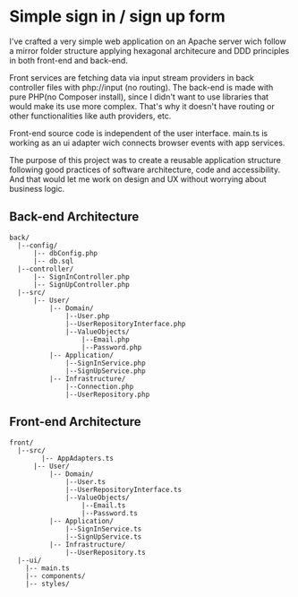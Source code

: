 # Simple sign in / sign up form
I've crafted a very simple web application on an Apache server wich follow a mirror folder structure applying hexagonal architecure and DDD principles in both front-end and back-end.

Front services are fetching data via input stream providers in back controller files with php://input (no routing). The back-end is made with pure PHP(no Composer install), since I didn't want to use libraries that would make its use more complex. That's why it doesn't have routing or other functionalities like auth providers, etc.

Front-end source code is independent of the user interface. main.ts is working as an ui adapter wich connects browser events with app services. 

The purpose of this project was to create a reusable application structure following good practices of software architecture, code and accessibility. And that would let me work on design and UX without worrying about business logic.


## Back-end Architecture
```
back/
  |--config/
      |-- dbConfig.php
      |-- db.sql
  |--controller/
      |-- SignInController.php
      |-- SignUpController.php
  |--src/
      |-- User/
          |-- Domain/
              |--User.php
              |--UserRepositoryInterface.php
              |--ValueObjects/
                  |--Email.php
                  |--Password.php
          |-- Application/
              |--SignInService.php
              |--SignUpService.php
          |-- Infrastructure/
              |--Connection.php
              |--UserRepository.php
```

## Front-end Architecture
```
front/
  |--src/
    	|-- AppAdapters.ts
      |-- User/
          |-- Domain/
              |--User.ts
              |--UserRepositoryInterface.ts
              |--ValueObjects/
                  |--Email.ts
                  |--Password.ts
          |-- Application/
              |--SignInService.ts
              |--SignUpService.ts
          |-- Infrastructure/
              |--UserRepository.ts
  |--ui/
    |-- main.ts
    |-- components/
    |-- styles/
```

